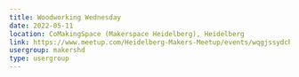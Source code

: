 ```yaml
---
title: Woodworking Wednesday
date: 2022-05-11
location: CoMakingSpace (Makerspace Heidelberg), Heidelberg
link: https://www.meetup.com/Heidelberg-Makers-Meetup/events/wqgjssydchbpb/
usergroup: makershd
type: usergroup
---
```

